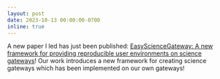 ```yaml
---
layout: post
date: 2023-10-13 00:00:00-0700
inline: true
---
```


A new paper I led has just been published: [EasyScienceGateway: A new framework for providing reproducible user environments on science gateways](https://doi.org/10.1002/cpe.7929)! Our work introduces a new framework for creating science gateways which has been implemented on our own gateways!